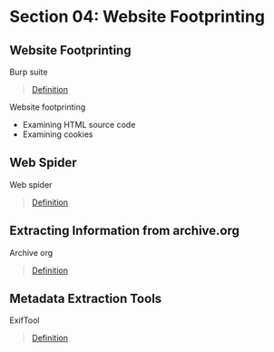 # Section 04: Website Footprinting

## Website Footprinting
Burp suite

> [Definition](../definitions/definitions_B.md#burp-suite)

Website footprinting
- Examining HTML source code
- Examining cookies

## Web Spider
Web spider

> [Definition](../definitions/definitions_W.md#web-spider)

## Extracting Information from archive.org
Archive org

> [Definition](../definitions/definitions_A.md#archive-org)

## Metadata Extraction Tools
ExifTool

> [Definition](../definitions/definitions_E.md#exiftool)

